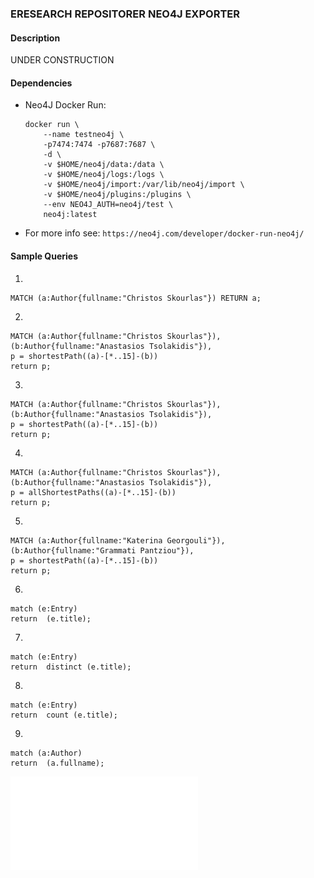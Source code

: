 ### ERESEARCH REPOSITORER NEO4J EXPORTER

#### Description
UNDER CONSTRUCTION


#### Dependencies

* Neo4J Docker Run:
    ```
    docker run \
        --name testneo4j \
        -p7474:7474 -p7687:7687 \
        -d \
        -v $HOME/neo4j/data:/data \
        -v $HOME/neo4j/logs:/logs \
        -v $HOME/neo4j/import:/var/lib/neo4j/import \
        -v $HOME/neo4j/plugins:/plugins \
        --env NEO4J_AUTH=neo4j/test \
        neo4j:latest
    ```
    
* For more info see: `https://neo4j.com/developer/docker-run-neo4j/`


#### Sample Queries

1.
```
MATCH (a:Author{fullname:"Christos Skourlas"}) RETURN a;
```

2.
```
MATCH (a:Author{fullname:"Christos Skourlas"}), (b:Author{fullname:"Anastasios Tsolakidis"}),
p = shortestPath((a)-[*..15]-(b))
return p;
```

3.
```
MATCH (a:Author{fullname:"Christos Skourlas"}), (b:Author{fullname:"Anastasios Tsolakidis"}),
p = shortestPath((a)-[*..15]-(b))
return p;
```

4.
```
MATCH (a:Author{fullname:"Christos Skourlas"}), (b:Author{fullname:"Anastasios Tsolakidis"}),
p = allShortestPaths((a)-[*..15]-(b))
return p;
```

5.
```
MATCH (a:Author{fullname:"Katerina Georgouli"}), (b:Author{fullname:"Grammati Pantziou"}),
p = shortestPath((a)-[*..15]-(b))
return p;
```

6.
```
match (e:Entry)
return  (e.title);
```

7.
```
match (e:Entry)
return  distinct (e.title);
```

8.
```
match (e:Entry)
return  count (e.title);
```

9.
```
match (a:Author)
return  (a.fullname);
```

![](sample1.pdf)